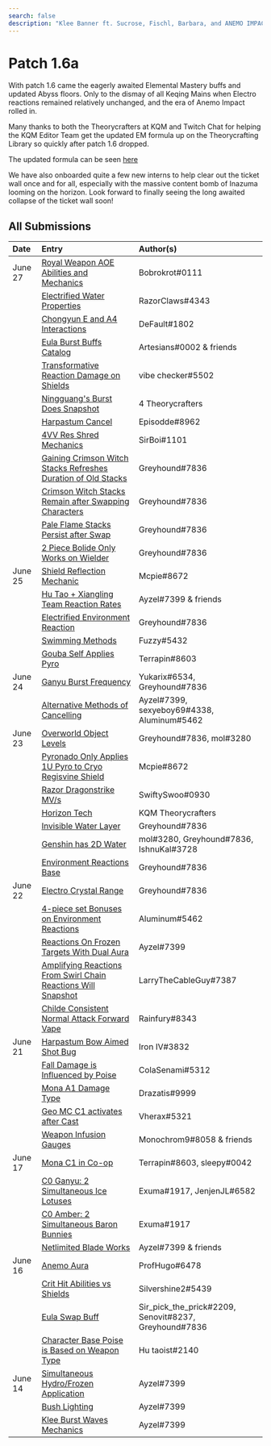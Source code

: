 ```yaml
---
search: false
description: "Klee Banner ft. Sucrose, Fischl, Barbara, and ANEMO IMPACT"
---
```


# Patch 1.6a

With patch 1.6 came the eagerly awaited Elemental Mastery buffs and updated Abyss floors. Only to the dismay of all Keqing Mains when Electro reactions remained relatively unchanged, and the era of Anemo Impact rolled in.

Many thanks to both the Theorycrafters at KQM and Twitch Chat for helping the KQM Editor Team get the updated EM formula up on the Theorycrafting Library so quickly after patch 1.6 dropped.

The updated formula can be seen [here](/combat-mechanics/elemental-effects/transformative-reactions)

We have also onboarded quite a few new interns to help clear out the ticket wall once and for all, especially with the massive content bomb of Inazuma looming on the horizon. Look forward to finally seeing the long awaited collapse of the ticket wall soon!

## All Submissions

| Date    | Entry                                                                                                                                                                                 | Author\(s\)                                              |
| :------ | :------------------------------------------------------------------------------------------------------------------------------------------------------------------------------------ | :------------------------------------------------------- |
| June 27 | [Royal Weapon AOE Abilities and Mechanics](/evidence/equipment/weapons#royal-series-aoe-abilities-and-mechanics)                                                                      | Bobrokrot\#0111                                          |
|         | [Electrified Water Properties](/evidence/general-mechanics/overworld#electrified-water-properties)                                                                                    | RazorClaws\#4343                                         |
|         | [Chongyun E and A4 Interactions](/evidence/characters/cryo/chongyun#chongyun-e-and-a4-interactions)                                                                                   | DeFault\#1802                                            |
|         | [Eula Burst Buffs Catalog](/evidence/characters/cryo/eula#eula-burst-buffs-catalog)                                                                                                   | Artesians\#0002 & friends                                |
|         | [Transformative Reaction Damage on Shields](/evidence/combat-mechanics/enemy-mechanics/enemy-shields#transformative-reaction-damage-on-shields)                                       | vibe checker\#5502                                       |
|         | [Ningguang's Burst Does Snapshot](/evidence/characters/geo/ningguang#ningguang-burst-does-snapshot)                                                                                   | 4 Theorycrafters                                         |
|         | [Harpastum Cancel](/evidence/general-mechanics/miscellaneous-entries#harpastum-cancel)                                                                                                | Episodde\#8962                                           |
|         | [4VV Res Shred Mechanics](/evidence/equipment/artifacts#4pc-viridescent-venerer-res-shred-mechanics)                                                                                  | SirBoi\#1101                                             |
|         | [Gaining Crimson Witch Stacks Refreshes Duration of Old Stacks](/evidence/equipment/artifacts#gaining-stacks-refreshes-the-duration-of-old-stacks)                                    | Greyhound\#7836                                          |
|         | [Crimson Witch Stacks Remain after Swapping Characters](/evidence/equipment/artifacts#crimson-witch-stacks-remain-after-swapping-characters)                                          | Greyhound\#7836                                          |
|         | [Pale Flame Stacks Persist after Swap](/evidence/equipment/artifacts#4pc-pale-flame-stacks-persist-after-swap)                                                                        | Greyhound\#7836                                          |
|         | [2 Piece Bolide Only Works on Wielder](/evidence/equipment/artifacts#2-piece-set-bonus-only-works-on-user)                                                                            | Greyhound\#7836                                          |
| June 25 | [Shield Reflection Mechanic](/evidence/combat-mechanics/enemy-mechanics/enemy-interactions#shield-reflection-mechanic)                                                                | Mcpie\#8672                                              |
|         | [Hu Tao + Xiangling Team Reaction Rates](/evidence/characters/pyro/hu-tao#hutao-and-xiangling-vape)                                                                                   | Ayzel\#7399 & friends                                    |
|         | [Electrified Environment Reaction](/evidence/general-mechanics/overworld#electrified-environment-reaction)                                                                            | Greyhound\#7836                                          |
|         | [Swimming Methods](/evidence/general-mechanics/movement-and-physics#swimming-methods)                                                                                                 | Fuzzy\#5432                                              |
|         | [Gouba Self Applies Pyro](/evidence/characters/pyro/xiangling#guoba-self-applies-pyro)                                                                                                | Terrapin\#8603                                           |
| June 24 | [Ganyu Burst Frequency](/evidence/characters/cryo/ganyu#ganyu-burst-frequency)                                                                                                        | Yukarix\#6534, Greyhound\#7836                           |
|         | [Alternative Methods of Cancelling](/evidence/general-mechanics/miscellaneous-entries#cancelling-abilities)                                                                           | Ayzel\#7399, sexyeboy69\#4338, Aluminum\#5462            |
| June 23 | [Overworld Object Levels](/evidence/general-mechanics/overworld#overworld-entities-have-levels)                                                                                       | Greyhound\#7836, mol\#3280                               |
|         | [Pyronado Only Applies 1U Pyro to Cryo Regisvine Shield](/evidence/characters/pyro/xiangling#pyronado-only-applies-1u-to-cryo-regisvine-shield)                                       | Mcpie\#8672                                              |
|         | [Razor Dragonstrike MV/s](/evidence/characters/electro/razor#razor-dragonstrike-mv-s)                                                                                                 | SwiftySwoo\#0930                                         |
|         | [Horizon Tech](/evidence/general-mechanics/bugs#horizon-tech)                                                                                                                         | KQM Theorycrafters                                       |
|         | [Invisible Water Layer](/evidence/general-mechanics/overworld#invisible-water-layer)                                                                                                  | Greyhound\#7836                                          |
|         | [Genshin has 2D Water](/evidence/general-mechanics/overworld#genshin-has-2d-water)                                                                                                    | mol\#3280, Greyhound\#7836, IshnuKal\#3728               |
|         | [Environment Reactions Base](/evidence/general-mechanics/overworld#environment-reactions-base)                                                                                        | Greyhound\#7836                                          |
| June 22 | [Electro Crystal Range](/evidence/general-mechanics/overworld#electro-crystal-range)                                                                                                  | Greyhound\#7836                                          |
|         | [4-piece set Bonuses on Environment Reactions](/evidence/general-mechanics/overworld#4-piece-set-bonuses-on-environment-reactions)                                                    | Aluminum\#5462                                           |
|         | [Reactions On Frozen Targets With Dual Aura](/evidence/combat-mechanics/elemental-effects/transformative-reactions#reactions-on-frozen-targets-with-dual-aura)                        | Ayzel\#7399                                              |
|         | [Amplifying Reactions From Swirl Chain Reactions Will Snapshot](/evidence/combat-mechanics/elemental-effects/transformative-reactions#amplifying-reactions-from-swirls-will-snapshot) | LarryTheCableGuy\#7387                                   |
|         | [Childe Consistent Normal Attack Forward Vape](/evidence/characters/hydro/tartaglia#childe-consistent-normal-attack-forward-vape)                                                     | Rainfury\#8343                                           |
| June 21 | [Harpastum Bow Aimed Shot Bug](/evidence/general-mechanics/bugs#aiming-harpastum)                                                                                                     | Iron IV\#3832                                            |
|         | [Fall Damage is Influenced by Poise](/evidence/combat-mechanics/poise#fall-damage-is-influenced-by-poise)                                                                             | ColaSenami\#5312                                         |
|         | [Mona A1 Damage Type](/evidence/characters/hydro/mona#a1-damage-type)                                                                                                                 | Drazatis\#9999                                           |
|         | [Geo MC C1 activates after Cast](/evidence/characters/geo/traveler-geo#geo-mc-c1-activation-after-cast)                                                                               | Vherax\#5321                                             |
|         | [Weapon Infusion Gauges](/evidence/combat-mechanics/elemental-effects/weapon-infusion#weapon-gauges)                                                                                  | Monochrom9\#8058 & friends                               |
| June 17 | [Mona C1 in Co-op](/evidence/characters/hydro/mona#c1-co-op-clarification)                                                                                                            | Terrapin\#8603, sleepy\#0042                             |
|         | [C0 Ganyu: 2 Simultaneous Ice Lotuses](/evidence/characters/cryo/ganyu#c0-ganyu-2-simultaneous-ice-lotuses)                                                                           | Exuma\#1917, JenjenJL\#6582                              |
|         | [C0 Amber: 2 Simultaneous Baron Bunnies](/evidence/characters/pyro/amber#c0-amber-2-simultaneous-baron-bunnies)                                                                       | Exuma\#1917                                              |
|         | [Netlimited Blade Works](/evidence/general-mechanics/bugs#netlimited-blade-works)                                                                                                     | Ayzel\#7399 & friends                                    |
| June 16 | [Anemo Aura](/evidence/characters/anemo/jean#anemo-aura)                                                                                                                              | ProfHugo\#6478                                           |
|         | [Crit Hit Abilities vs Shields](/evidence/combat-mechanics/enemy-mechanics/enemy-shields#critial-hit-triggered-abilities-interactions-with-shields)                                   | Silvershine2\#5439                                       |
|         | [Eula Swap Buff](/evidence/characters/cryo/eula#eula-swap-buff)                                                                                                                       | Sir_pick_the_prick\#2209, Senovit\#8237, Greyhound\#7836 |
|         | [Character Base Poise is Based on Weapon Type](/evidence/combat-mechanics/poise#character-base-poise-is-based-on-weapon-type)                                                         | Hu taoist\#2140                                          |
| June 14 | [Simultaneous Hydro/Frozen Application](/evidence/combat-mechanics/elemental-effects/transformative-reactions#simultaneous-hydro-frozen-application)                                  | Ayzel\#7399                                              |
|         | [Bush Lighting](/evidence/general-mechanics/miscellaneous-entries#bush-lighting)                                                                                                      | Ayzel\#7399                                              |
|         | [Klee Burst Waves Mechanics](/evidence/characters/pyro/klee#klee-burst-waves-mechanics)                                                                                               | Ayzel\#7399                                              |
